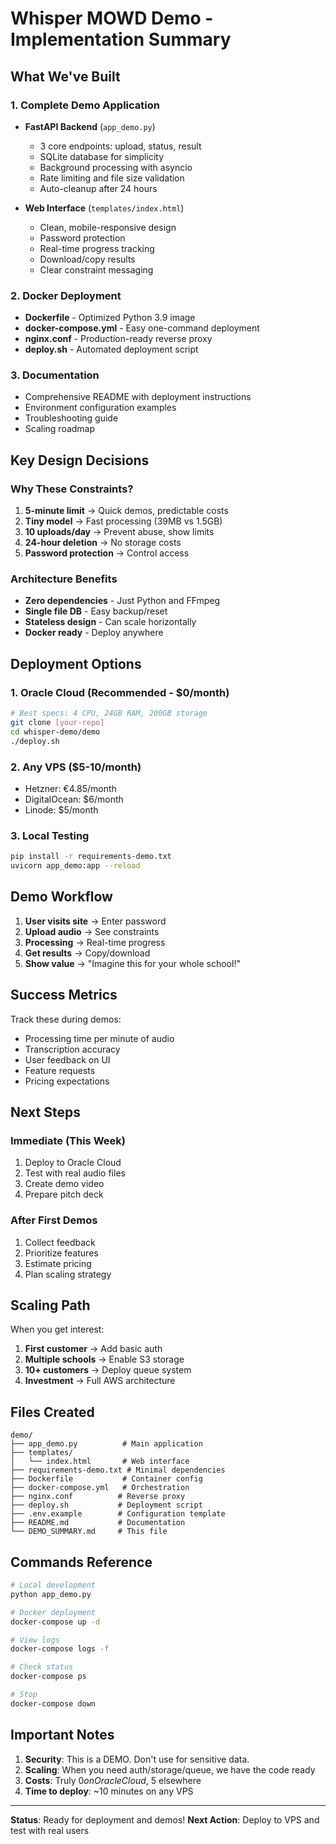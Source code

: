 # Whisper MOWD Demo - Implementation Summary

## What We've Built

### 1. Complete Demo Application
- **FastAPI Backend** (`app_demo.py`)
  - 3 core endpoints: upload, status, result
  - SQLite database for simplicity
  - Background processing with asyncio
  - Rate limiting and file size validation
  - Auto-cleanup after 24 hours

- **Web Interface** (`templates/index.html`)
  - Clean, mobile-responsive design
  - Password protection
  - Real-time progress tracking
  - Download/copy results
  - Clear constraint messaging

### 2. Docker Deployment
- **Dockerfile** - Optimized Python 3.9 image
- **docker-compose.yml** - Easy one-command deployment
- **nginx.conf** - Production-ready reverse proxy
- **deploy.sh** - Automated deployment script

### 3. Documentation
- Comprehensive README with deployment instructions
- Environment configuration examples
- Troubleshooting guide
- Scaling roadmap

## Key Design Decisions

### Why These Constraints?
1. **5-minute limit** → Quick demos, predictable costs
2. **Tiny model** → Fast processing (39MB vs 1.5GB)
3. **10 uploads/day** → Prevent abuse, show limits
4. **24-hour deletion** → No storage costs
5. **Password protection** → Control access

### Architecture Benefits
- **Zero dependencies** - Just Python and FFmpeg
- **Single file DB** - Easy backup/reset
- **Stateless design** - Can scale horizontally
- **Docker ready** - Deploy anywhere

## Deployment Options

### 1. Oracle Cloud (Recommended - $0/month)
```bash
# Best specs: 4 CPU, 24GB RAM, 200GB storage
git clone [your-repo]
cd whisper-demo/demo
./deploy.sh
```

### 2. Any VPS ($5-10/month)
- Hetzner: €4.85/month
- DigitalOcean: $6/month
- Linode: $5/month

### 3. Local Testing
```bash
pip install -r requirements-demo.txt
uvicorn app_demo:app --reload
```

## Demo Workflow

1. **User visits site** → Enter password
2. **Upload audio** → See constraints
3. **Processing** → Real-time progress
4. **Get results** → Copy/download
5. **Show value** → "Imagine this for your whole school!"

## Success Metrics

Track these during demos:
- Processing time per minute of audio
- Transcription accuracy
- User feedback on UI
- Feature requests
- Pricing expectations

## Next Steps

### Immediate (This Week)
1. Deploy to Oracle Cloud
2. Test with real audio files
3. Create demo video
4. Prepare pitch deck

### After First Demos
1. Collect feedback
2. Prioritize features
3. Estimate pricing
4. Plan scaling strategy

## Scaling Path

When you get interest:
1. **First customer** → Add basic auth
2. **Multiple schools** → Enable S3 storage
3. **10+ customers** → Deploy queue system
4. **Investment** → Full AWS architecture

## Files Created

```
demo/
├── app_demo.py          # Main application
├── templates/
│   └── index.html       # Web interface
├── requirements-demo.txt # Minimal dependencies
├── Dockerfile           # Container config
├── docker-compose.yml   # Orchestration
├── nginx.conf          # Reverse proxy
├── deploy.sh           # Deployment script
├── .env.example        # Configuration template
├── README.md           # Documentation
└── DEMO_SUMMARY.md     # This file
```

## Commands Reference

```bash
# Local development
python app_demo.py

# Docker deployment
docker-compose up -d

# View logs
docker-compose logs -f

# Check status
docker-compose ps

# Stop
docker-compose down
```

## Important Notes

1. **Security**: This is a DEMO. Don't use for sensitive data.
2. **Scaling**: When you need auth/storage/queue, we have the code ready
3. **Costs**: Truly $0 on Oracle Cloud, ~$5 elsewhere
4. **Time to deploy**: ~10 minutes on any VPS

---

**Status**: Ready for deployment and demos!
**Next Action**: Deploy to VPS and test with real users